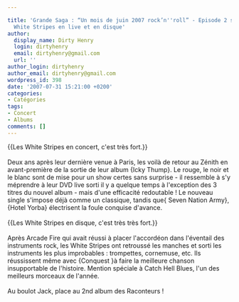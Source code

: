 ```yaml
---

title: 'Grande Saga : “Un mois de juin 2007 rock’n''roll” - Episode 2 sur 5 : The
  White Stripes en live et en disque'
author:
  display_name: Dirty Henry
  login: dirtyhenry
  email: dirtyhenry@gmail.com
  url: ''
author_login: dirtyhenry
author_email: dirtyhenry@gmail.com
wordpress_id: 398
date: '2007-07-31 15:21:00 +0200'
categories:
- Catégories
tags:
- Concert
- Albums
comments: []
---
```

{{Les White Stripes en concert, c'est très fort.}}<br /><br />Deux ans après leur dernière venue à Paris, les voilà de retour au Zénith en avant-première de la sortie de leur album {Icky Thump}. Le rouge, le noir et le blanc sont de mise pour un show certes sans surprise - il ressemble à s'y méprendre à leur DVD live sorti il y a quelque temps à l'exception des 3 titres du nouvel album - mais d'une efficacité redoutable ! Le nouveau single s'impose déjà comme un classique, tandis que{ Seven Nation Army}, {Hotel Yorba} électrisent la foule conquise d'avance.<br /><br />{{Les White Stripes en disque, c'est très très fort.}}<br /><br />Après Arcade Fire qui avait réussi à placer l'accordéon dans l'éventail des instruments rock, les White Stripes ont retroussé les manches et sorti les instruments les plus improbables : trompettes, cornemuse, etc. Ils réussissent même avec {Conquest }à faire la meilleure chanson insupportable de l'histoire. Mention spéciale à Catch Hell Blues, l'un des meilleurs morceaux de l'année.<br /><br />Au boulot Jack, place au 2nd album des Raconteurs !
